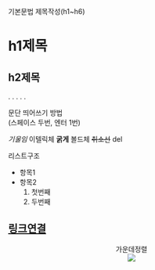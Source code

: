 기본문법 
제목작성(h1~h6)
# h1제목
## h2제목
.
.
.
.
.

문단 띄어쓰기 방법  
(스페이스 두번, 엔터 1번)

*기울임* 이텔릭체
**굵게** 볼드체
~~취소선~~ del


리스트구조
- 항목1
- 항목2
  1. 첫번째
  2. 두번째

[링크연결](http://naver.com)
---


<p align="center">가운데정렬 <br>
<img src="https://upload.wikimedia.org/wikipedia/commons/thumb/1/15/Red_Apple.jpg/640px-Red_Apple.jpg">
</p>


